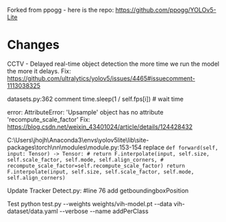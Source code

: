 Forked from ppogg - here is the repo: https://github.com/ppogg/YOLOv5-Lite

# Changes
CCTV - Delayed real-time object detection the more time we run the model the more it delays.
Fix: https://github.com/ultralytics/yolov5/issues/4465#issuecomment-1113038325

datasets.py:362 comment  time.sleep(1 / self.fps[i]) # wait time

error: AttributeError: 'Upsample' object has no attribute 'recompute_scale_factor'
Fix:  https://blog.csdn.net/weixin_43401024/article/details/124428432

C:\Users\jhojh\Anaconda3\envs\yolov5lite\lib\site-packages\torch\nn\modules\module.py:153-154
replace `
def forward(self, input: Tensor) -> Tensor:
        # return F.interpolate(input, self.size, self.scale_factor, self.mode, self.align_corners,
        #                      recompute_scale_factor=self.recompute_scale_factor)
        return F.interpolate(input, self.size, self.scale_factor, self.mode, self.align_corners)
`

Update Tracker
Detect.py: 
#line 76 add getboundingboxPosition 



Test
python test.py --weights weights/vih-model.pt --data vih-dataset/data.yaml --verbose --name addPerClass